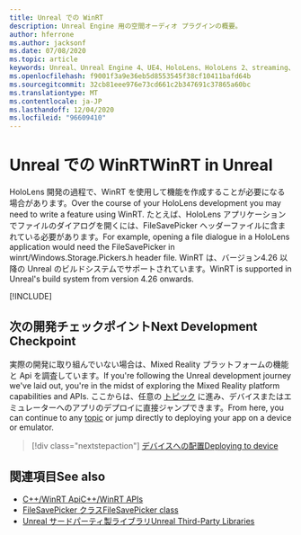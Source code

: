 ```yaml
---
title: Unreal での WinRT
description: Unreal Engine 用の空間オーディオ プラグインの概要。
author: hferrone
ms.author: jacksonf
ms.date: 07/08/2020
ms.topic: article
keywords: Unreal、Unreal Engine 4、UE4、HoloLens、HoloLens 2、streaming、リモート処理、mixed reality、開発、作業の開始、機能、新しいプロジェクト、エミュレーター、ドキュメント、ガイド、機能、ホログラム、ゲーム開発、mixed reality ヘッドセット、windows mixed reality ヘッドセット、virtual reality ヘッドセット、WinRT、DLL
ms.openlocfilehash: f9001f3a9e36eb5d8553545f38cf10411bafd64b
ms.sourcegitcommit: 32cb81eee976e73cd661c2b347691c37865a60bc
ms.translationtype: MT
ms.contentlocale: ja-JP
ms.lasthandoff: 12/04/2020
ms.locfileid: "96609410"
---
```

# <a name="winrt-in-unreal"></a><span data-ttu-id="4da5e-104">Unreal での WinRT</span><span class="sxs-lookup"><span data-stu-id="4da5e-104">WinRT in Unreal</span></span>

<span data-ttu-id="4da5e-105">HoloLens 開発の過程で、WinRT を使用して機能を作成することが必要になる場合があります。</span><span class="sxs-lookup"><span data-stu-id="4da5e-105">Over the course of your HoloLens development you may need to write a feature using WinRT.</span></span> <span data-ttu-id="4da5e-106">たとえば、HoloLens アプリケーションでファイルのダイアログを開くには、FileSavePicker ヘッダーファイルに含まれている必要があります。</span><span class="sxs-lookup"><span data-stu-id="4da5e-106">For example, opening a file dialogue in a HoloLens application would need the FileSavePicker in winrt/Windows.Storage.Pickers.h header file.</span></span> <span data-ttu-id="4da5e-107">WinRT は、バージョン4.26 以降の Unreal のビルドシステムでサポートされています。</span><span class="sxs-lookup"><span data-stu-id="4da5e-107">WinRT is supported in Unreal's build system from version 4.26 onwards.</span></span>

[!INCLUDE[](includes/tabs-winRT.md)]

## <a name="next-development-checkpoint"></a><span data-ttu-id="4da5e-108">次の開発チェックポイント</span><span class="sxs-lookup"><span data-stu-id="4da5e-108">Next Development Checkpoint</span></span>

<span data-ttu-id="4da5e-109">実際の開発に取り組んでいない場合は、Mixed Reality プラットフォームの機能と Api を調査しています。</span><span class="sxs-lookup"><span data-stu-id="4da5e-109">If you're following the Unreal development journey we've laid out, you're in the midst of exploring the Mixed Reality platform capabilities and APIs.</span></span> <span data-ttu-id="4da5e-110">ここからは、任意の [トピック](unreal-development-overview.md#3-platform-capabilities-and-apis) に進み、デバイスまたはエミュレーターへのアプリのデプロイに直接ジャンプできます。</span><span class="sxs-lookup"><span data-stu-id="4da5e-110">From here, you can continue to any [topic](unreal-development-overview.md#3-platform-capabilities-and-apis) or jump directly to deploying your app on a device or emulator.</span></span>

> [!div class="nextstepaction"]
> [<span data-ttu-id="4da5e-111">デバイスへの配置</span><span class="sxs-lookup"><span data-stu-id="4da5e-111">Deploying to device</span></span>](unreal-deploying.md)

## <a name="see-also"></a><span data-ttu-id="4da5e-112">関連項目</span><span class="sxs-lookup"><span data-stu-id="4da5e-112">See also</span></span>
* [<span data-ttu-id="4da5e-113">C++/WinRT Api</span><span class="sxs-lookup"><span data-stu-id="4da5e-113">C++/WinRT APIs</span></span>](https://docs.microsoft.com/windows/uwp/cpp-and-winrt-apis/)
* [<span data-ttu-id="4da5e-114">FileSavePicker クラス</span><span class="sxs-lookup"><span data-stu-id="4da5e-114">FileSavePicker class</span></span>](https://docs.microsoft.com/uwp/api/Windows.Storage.Pickers.FileSavePicker) 
* [<span data-ttu-id="4da5e-115">Unreal サードパーティ製ライブラリ</span><span class="sxs-lookup"><span data-stu-id="4da5e-115">Unreal Third-Party Libraries</span></span>](https://docs.unrealengine.com/Programming/BuildTools/UnrealBuildTool/ThirdPartyLibraries/index.html) 
